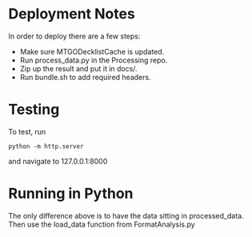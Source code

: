 # Deployment Notes
In order to deploy there are a few steps:
- Make sure MTGODecklistCache is updated.
- Run process_data.py in the Processing repo.
- Zip up the result and put it in docs/.
- Run bundle.sh to add required headers.

# Testing
To test, run

```
python -m http.server
```

and navigate to 127.0.0.1:8000

# Running in Python
The only difference above is to have the data sitting in processed_data. 
Then use the load_data function from FormatAnalysis.py